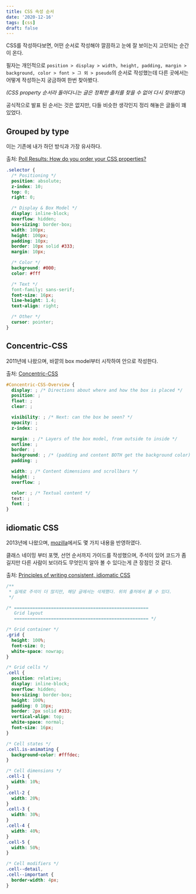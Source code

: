 ```yaml
---
title: CSS 속성 순서
date: '2020-12-16'
tags: [css]
draft: false
---
```


CSS를 작성하다보면, 어떤 순서로 작성해야 깔끔하고 눈에 잘 보이는지 고민되는 순간이 온다.

필자는 개인적으로 `position > display > width, height, padding, margin > background, color > font > 그 외 > pseudo`의 순서로 작성했는데 다른 곳에서는 어떻게 작성하는지 궁금하여 한번 찾아봤다.

_(CSS property 순서라 돌아다니는 글은 정확한 출처를 찾을 수 없어 다시 찾아봤다)_

공식적으로 발표 된 순서는 것은 없지만, 다들 비슷한 생각인지 정리 해놓은 글들이 꽤 있었다.

## Grouped by type

이는 기존에 내가 하던 방식과 가장 유사하다.

출처: [Poll Results: How do you order your CSS properties?](https://css-tricks.com/poll-results-how-do-you-order-your-css-properties/)

```css
.selector {
  /* Positioning */
  position: absolute;
  z-index: 10;
  top: 0;
  right: 0;

  /* Display & Box Model */
  display: inline-block;
  overflow: hidden;
  box-sizing: border-box;
  width: 100px;
  height: 100px;
  padding: 10px;
  border: 10px solid #333;
  margin: 10px;

  /* Color */
  background: #000;
  color: #fff

  /* Text */
  font-family: sans-serif;
  font-size: 16px;
  line-height: 1.4;
  text-align: right;

  /* Other */
  cursor: pointer;
}
```

## Concentric-CSS

2011년에 나왔으며, 바깥의 box model부터 시작하여 안으로 작성한다.

출처: [Concentric-CSS](https://github.com/brandon-rhodes/Concentric-CSS)

```css
#Concentric-CSS-Overview {
  display: ; /* Directions about where and how the box is placed */
  position: ;
  float: ;
  clear: ;

  visibility: ; /* Next: can the box be seen? */
  opacity: ;
  z-index: ;

  margin: ; /* Layers of the box model, from outside to inside */
  outline: ;
  border: ;
  background: ; /* (padding and content BOTH get the background color) */
  padding: ;

  width: ; /* Content dimensions and scrollbars */
  height: ;
  overflow: ;

  color: ; /* Textual content */
  text: ;
  font: ;
}
```

## idiomatic CSS

2013년에 나왔으며, [mozilla](https://developer.mozilla.org/en-US/docs/Learn/CSS/Building_blocks/Organizing)에서도 몇 가지 내용을 반영하였다.

클래스 네이밍 부터 포맷, 선언 순서까지 가이드를 작성했으며, 주석이 있어 코드가 좀 길지만 다른 사람이 보더라도 무엇인지 알아 볼 수 있다는게 큰 장점인 것 같다.

출처: [Principles of writing consistent, idiomatic CSS](https://github.com/necolas/idiomatic-css)

```css
/**
 * 실제로 주석이 더 많지만, 해당 글에서는 삭제했다. 위의 출처에서 볼 수 있다.
 */

/* ===================================================
   Grid layout
   =================================================== */

/* Grid container */
.grid {
  height: 100%;
  font-size: 0;
  white-space: nowrap;
}

/* Grid cells */
.cell {
  position: relative;
  display: inline-block;
  overflow: hidden;
  box-sizing: border-box;
  height: 100%;
  padding: 0 10px;
  border: 2px solid #333;
  vertical-align: top;
  white-space: normal;
  font-size: 16px;
}

/* Cell states */
.cell.is-animating {
  background-color: #fffdec;
}

/* Cell dimensions */
.cell-1 {
  width: 10%;
}
.cell-2 {
  width: 20%;
}
.cell-3 {
  width: 30%;
}
.cell-4 {
  width: 40%;
}
.cell-5 {
  width: 50%;
}

/* Cell modifiers */
.cell--detail,
.cell--important {
  border-width: 4px;
}
```
